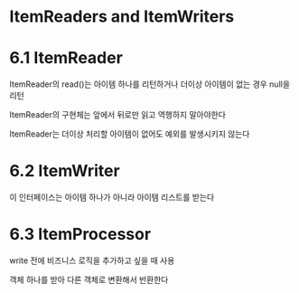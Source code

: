 # ItemReaders and ItemWriters

# 6.1 ItemReader

ItemReader의 read()는 아이템 하나를 리턴하거나  더이상 아이템이 없는 경우 null을 리턴

ItemReader의 구현체는 앞에서 뒤로만 읽고 역행하지 말아야한다

ItemReader는 더이상 처리할 아이템이 없어도 예외를 발생시키지 않는다

# 6.2 ItemWriter

이 인터페이스는 아이템 하나가 아니라 아이템 리스트를 받는다 

# 6.3 ItemProcessor

write 전에 비즈니스 로직을 추가하고 싶을 때 사용

객체 하나를 받아 다른 객체로 변환해서 반환한다